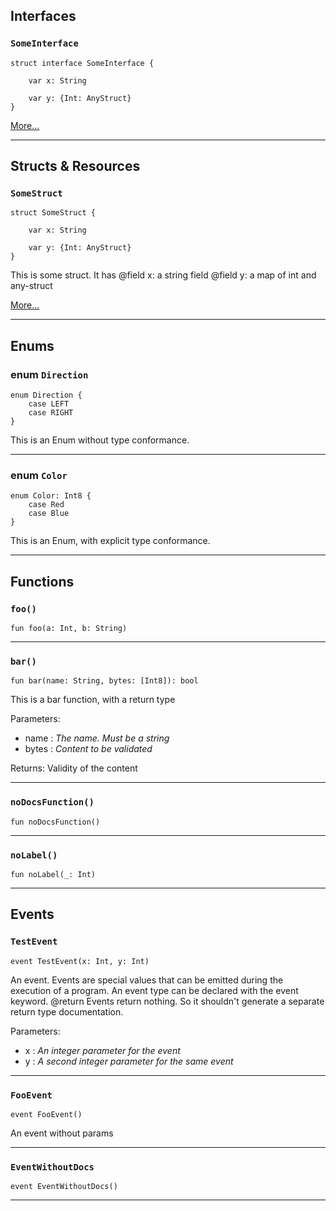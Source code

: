 ## Interfaces

### `SomeInterface`

```cadence
struct interface SomeInterface {

    var x: String

    var y: {Int: AnyStruct}
}
```

[More...](SomeInterface.md)

---
## Structs & Resources

### `SomeStruct`

```cadence
struct SomeStruct {

    var x: String

    var y: {Int: AnyStruct}
}
```
This is some struct. It has
@field x: a string field
@field y: a map of int and any-struct

[More...](SomeStruct.md)

---
## Enums

### enum `Direction`

```cadence
enum Direction {
    case LEFT
    case RIGHT
}
```
This is an Enum without type conformance.

---

### enum `Color`

```cadence
enum Color: Int8 {
    case Red
    case Blue
}
```
This is an Enum, with explicit type conformance.

---
## Functions

### `foo()`

```cadence
fun foo(a: Int, b: String)
```

---

### `bar()`

```cadence
fun bar(name: String, bytes: [Int8]): bool
```
This is a bar function, with a return type

Parameters:
  - name : _The name. Must be a string_
  - bytes : _Content to be validated_

Returns: Validity of the content

---

### `noDocsFunction()`

```cadence
fun noDocsFunction()
```

---

### `noLabel()`

```cadence
fun noLabel(_: Int)
```

---
## Events

### `TestEvent`

```cadence
event TestEvent(x: Int, y: Int)
```
An event.
Events are special values that can be emitted during the execution of a program.
An event type can be declared with the event keyword.
@return Events return nothing. So it shouldn't generate a separate return type documentation.

Parameters:
  - x : _An integer parameter for the event_
  - y : _A second integer parameter for the same event_

---

### `FooEvent`

```cadence
event FooEvent()
```
An event without params

---

### `EventWithoutDocs`

```cadence
event EventWithoutDocs()
```

---
